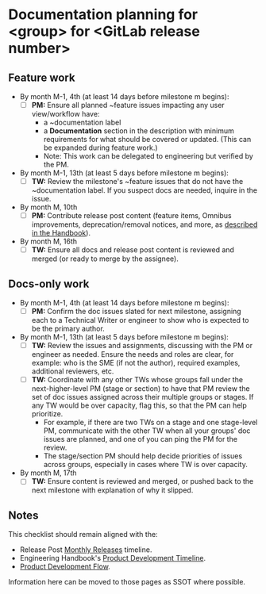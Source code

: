 <!-- For a given _milestone_ (m) that is planned for release in _month_ M (i.e. kicked off in month M-1),
the group technical writer should do the following:

- By month M-1, 1st (at least 17 days before milestone m beings)
   - Create an issue for the group with this template.
   - Name it `<group name> documentation planning for <GitLab version>`.
   - Add the milestone, assign the TW and PM of the group, and add the `~"Technical Writing"` and `~"documentation planning"` labels.
-->

# Documentation planning for \<group\> for \<GitLab release number\>

## Feature work

- By month M-1, 4th (at least 14 days before milestone m begins):
  - [ ] **PM:** Ensure all planned ~feature issues impacting any user view/workflow have:
    - a ~documentation label
    - a **Documentation** section in the description with minimum requirements for what should be covered or updated. (This can be expanded during feature work.)
    - Note: This work can be delegated to engineering but verified by the PM.
- By month M-1, 13th (at least 5 days before milestone m begins):
  - [ ] **TW:** Review the milestone's ~feature issues that do not have the ~documentation label. If you suspect docs are needed, inquire in the issue.
- By month M, 10th
  - [ ] **PM:** Contribute release post content (feature items, Omnibus improvements, deprecation/removal notices, and more, as [described in the Handbook](https://about.gitlab.com/handbook/marketing/blog/release-posts/#pm-contributors)).
- By month M, 16th
  - [ ] **TW:** Ensure all docs and release post content is reviewed and merged (or ready to merge by the assignee).

## Docs-only work

- By month M-1, 4th (at least 14 days before milestone m begins):
  - [ ] **PM:** Confirm the doc issues slated for next milestone, assigning each to a Technical Writer or engineer to show who is expected to be the primary author.
- By month M-1, 13th (at least 5 days before milestone m begins):
  - [ ] **TW:** Review the issues and assignments, discussing with the PM or engineer as needed. Ensure the needs and roles are clear, for example: who is the SME (if not the author), required examples, additional reviewers, etc.
  - [ ] **TW:** Coordinate with any other TWs whose groups fall under the next-higher-level PM (stage or section) to have that PM review the set of doc issues assigned across their multiple groups or stages. If any TW would be over capacity, flag this, so that the PM can help prioritize.
    - For example, if there are two TWs on a stage and one stage-level PM, communicate with the other TW when all your groups' doc issues are planned, and one of you can ping the PM for the review.         
    - The stage/section PM should help decide priorities of issues across groups, especially in cases where TW is over capacity.
- By month M, 17th
  - [ ] **TW:** Ensure content is reviewed and merged, or pushed back to the next milestone with explanation of why it slipped.

## Notes

This checklist should remain aligned with the:

- Release Post [Monthly Releases](https://about.gitlab.com/handbook/marketing/blog/release-posts/#monthly-releases) timeline.
- Engineering Handbook's [Product Development Timeline](https://about.gitlab.com/handbook/engineering/workflow/#product-development-timeline).
- [Product Development Flow](https://about.gitlab.com/handbook/product-development-flow/).

Information here can be moved to those pages as SSOT where possible.
